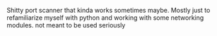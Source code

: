 Shitty port scanner that kinda works sometimes maybe.
Mostly just to refamiliarize myself with python and working with some networking modules.
not meant to be used seriously
